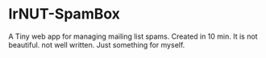 # IrNUT-SpamBox
A Tiny web app for managing mailing list spams. Created in 10 min. 
It is not beautiful. not well written. Just something for myself. 

